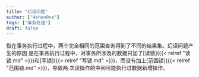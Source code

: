 ```yaml
---
title: "幻读问题"
author: ["4shen0ne"]
tags: ["事务处理"]
draft: false
---
```


指在事务执行过程中，两个完全相同的范围查询得到了不同的结果集。幻读问题产生的原因
是在事务执行过程中，对事务所涉及的数据只加了[读锁]({{< relref "读锁.md" >}})和[写锁]({{< relref "写锁.md" >}})，而没有加上[范围锁]({{< relref "范围锁.md" >}})，导致两
次读操作的中间可能执行过数据新增操作。
